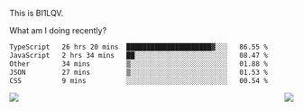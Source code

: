 This is BI1LQV.

What am I doing recently?

<!--START_SECTION:waka-->

```txt
TypeScript   26 hrs 20 mins  █████████████████████▓░░░   86.55 %
JavaScript   2 hrs 34 mins   ██░░░░░░░░░░░░░░░░░░░░░░░   08.47 %
Other        34 mins         ▒░░░░░░░░░░░░░░░░░░░░░░░░   01.88 %
JSON         27 mins         ▒░░░░░░░░░░░░░░░░░░░░░░░░   01.53 %
CSS          9 mins          ░░░░░░░░░░░░░░░░░░░░░░░░░   00.54 %
```

<!--END_SECTION:waka-->
<img align="right" src="https://github-readme-stats.vercel.app/api?username=bi1lqv&show_icons=true&count_private=true">

<img src="https://metrics.lecoq.io/bi1lqv?template=classic&base.activity=0&base.community=0&base.repositories=0&base.metadata=0&isocalendar=1&base=header%2C%20activity%2C%20community%2C%20repositories%2C%20metadata&base.indepth=false&base.hireable=false&isocalendar=false&isocalendar.duration=full-year&config.timezone=Asia%2FShanghai">
